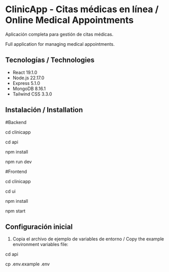 # ClinicApp - Citas médicas en línea / Online Medical Appointments
Aplicación completa para gestión de citas médicas.

Full application for managing medical appointments.

## Tecnologías / Technologies
- React 19.1.0       
- Node.js 22.17.0
- Express 5.1.0       
- MongoDB 8.16.1
- Tailwind CSS 3.3.0

## Instalación / Installation

#Backend

cd clinicapp 

cd api

npm install 

npm run dev

#Frontend

cd clinicapp

cd ui

npm install

npm start

## Configuración inicial

1. Copia el archivo de ejemplo de variables de entorno / Copy the example environment variables file:

cd api

cp .env.example .env
